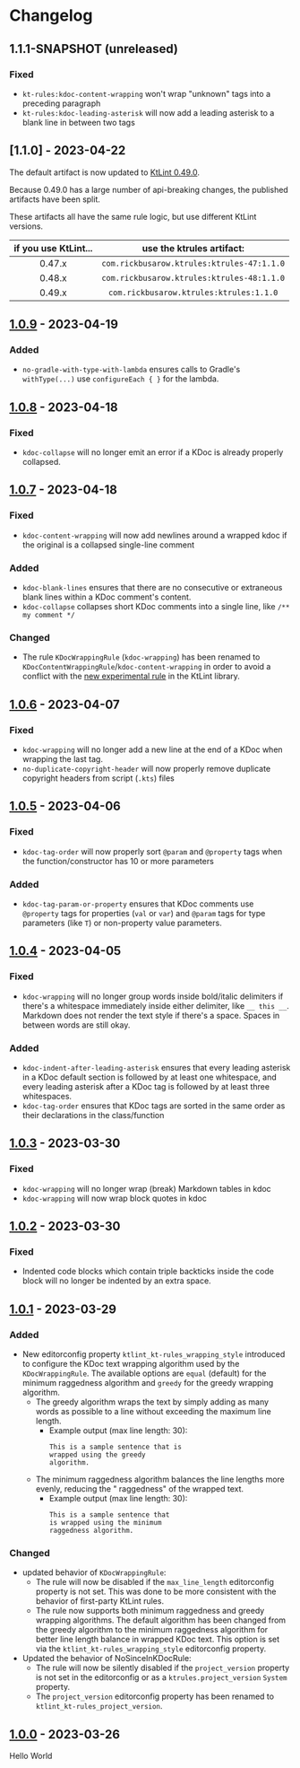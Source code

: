 # Changelog

## 1.1.1-SNAPSHOT (unreleased)

### Fixed

- `kt-rules:kdoc-content-wrapping` won't wrap "unknown" tags into a preceding paragraph
- `kt-rules:kdoc-leading-asterisk` will now add a leading asterisk to a blank line in between two
  tags

## [1.1.0] - 2023-04-22

The default artifact is now updated
to [KtLint 0.49.0](https://github.com/pinterest/ktlint/releases/tag/0.49.0).

Because 0.49.0 has a large number of api-breaking changes, the published artifacts have been split.

These artifacts all have the same rule logic, but use different KtLint versions.

| if you use KtLint... |         use the ktrules artifact:          |
|:--------------------:|:------------------------------------------:|
|        0.47.x        | `com.rickbusarow.ktrules:ktrules-47:1.1.0` |
|        0.48.x        | `com.rickbusarow.ktrules:ktrules-48:1.1.0` |
|        0.49.x        |  `com.rickbusarow.ktrules:ktrules:1.1.0`   |

## [1.0.9] - 2023-04-19

### Added

- `no-gradle-with-type-with-lambda` ensures calls to Gradle's `withType(...)`
  use `configureEach { }` for the lambda.

## [1.0.8] - 2023-04-18

### Fixed

- `kdoc-collapse` will no longer emit an error if a KDoc is already properly collapsed.

## [1.0.7] - 2023-04-18

### Fixed

- `kdoc-content-wrapping` will now add newlines around a wrapped kdoc if the original is a collapsed
  single-line comment

### Added

- `kdoc-blank-lines` ensures that there are no consecutive or extraneous blank lines within a KDoc
  comment's content.
- `kdoc-collapse` collapses short KDoc comments into a single line, like `/** my comment */`

### Changed

- The rule `KDocWrappingRule` (`kdoc-wrapping`) has been renamed
  to `KDocContentWrappingRule`/`kdoc-content-wrapping` in order to avoid a conflict with
  the [new experimental rule](https://pinterest.github.io/ktlint/rules/experimental/#kdoc-wrapping)
  in the KtLint library.

## [1.0.6] - 2023-04-07

### Fixed

- `kdoc-wrapping` will no longer add a new line at the end of a KDoc when wrapping the last tag.
- `no-duplicate-copyright-header` will now properly remove duplicate copyright headers from
  script (`.kts`) files

## [1.0.5] - 2023-04-06

### Fixed

- `kdoc-tag-order` will now properly sort `@param` and `@property` tags when the
  function/constructor has 10 or more parameters

### Added

- `kdoc-tag-param-or-property` ensures that KDoc comments use `@property` tags for properties (`val`
  or `var`) and `@param` tags for type parameters (like `T`) or non-property value parameters.

## [1.0.4] - 2023-04-05

### Fixed

- `kdoc-wrapping` will no longer group words inside bold/italic delimiters if there's a whitespace
  immediately inside either delimiter, like `__ this __`. Markdown does not render the text style if
  there's a space. Spaces in between words are still okay.

### Added

- `kdoc-indent-after-leading-asterisk` ensures that every leading asterisk in a KDoc default section
  is followed by at least one whitespace, and every leading asterisk after a KDoc tag is followed by
  at least three whitespaces.
- `kdoc-tag-order` ensures that KDoc tags are sorted in the same order as their declarations in the
  class/function

## [1.0.3] - 2023-03-30

### Fixed

- `kdoc-wrapping` will no longer wrap (break) Markdown tables in kdoc
- `kdoc-wrapping` will now wrap block quotes in kdoc

## [1.0.2] - 2023-03-30

### Fixed

- Indented code blocks which contain triple backticks inside the code block will no longer be
  indented by an extra space.

## [1.0.1] - 2023-03-29

### Added

- New editorconfig property `ktlint_kt-rules_wrapping_style` introduced to configure the KDoc text
  wrapping algorithm used by the `KDocWrappingRule`. The available options are `equal` (default) for
  the minimum raggedness algorithm and `greedy` for the greedy wrapping algorithm.
   - The greedy algorithm wraps the text by simply adding as many words as possible to a line
     without exceeding the maximum line length.
      - Example output (max line length: 30):
        ```
        This is a sample sentence that is
        wrapped using the greedy
        algorithm.
        ```
   - The minimum raggedness algorithm balances the line lengths more evenly, reducing the "
     raggedness" of the wrapped text.
      - Example output (max line length: 30):
        ```
        This is a sample sentence that
        is wrapped using the minimum
        raggedness algorithm.
        ```

### Changed

- updated behavior of `KDocWrappingRule`:
   - The rule will now be disabled if the `max_line_length` editorconfig property is not set. This
     was done to be more consistent with the behavior of first-party KtLint rules.
   - The rule now supports both minimum raggedness and greedy wrapping algorithms. The default
     algorithm has been changed from the greedy algorithm to the minimum raggedness algorithm for
     better line length balance in wrapped KDoc text. This option is set via
     the `ktlint_kt-rules_wrapping_style` editorconfig property.
- Updated the behavior of NoSinceInKDocRule:
   - The rule will now be silently disabled if the `project_version` property is not set in the
     editorconfig or as a `ktrules.project_version` `System` property.
   - The `project_version` editorconfig property has been renamed
     to `ktlint_kt-rules_project_version`.

## [1.0.0] - 2023-03-26

Hello World

[1.0.0]: https://github.com/rbusarow/ktrules/releases/tag/1.0.0

[1.0.1]: https://github.com/rbusarow/ktrules/releases/tag/1.0.1

[1.0.2]: https://github.com/rbusarow/ktrules/releases/tag/1.0.2

[1.0.3]: https://github.com/rbusarow/ktrules/releases/tag/1.0.3

[1.0.4]: https://github.com/rbusarow/ktrules/releases/tag/1.0.4

[1.0.5]: https://github.com/rbusarow/ktrules/releases/tag/1.0.5

[1.0.6]: https://github.com/rbusarow/ktrules/releases/tag/1.0.6

[1.0.7]: https://github.com/rbusarow/ktrules/releases/tag/1.0.7

[1.0.8]: https://github.com/rbusarow/ktrules/releases/tag/1.0.8

[1.0.9]: https://github.com/rbusarow/ktrules/releases/tag/1.0.9

